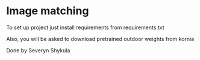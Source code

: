 # Image matching

To set up project just install requirements from requirements.txt

Also, you will be asked to download pretrained outdoor weights from kornia

Done by Severyn Shykula